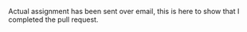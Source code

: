 Actual assignment has been sent over email, this is here to show that I completed the pull request.
